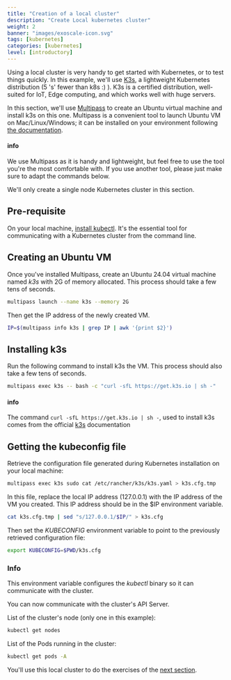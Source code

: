 ```yaml
---
title: "Creation of a local cluster"
description: "Create Local kubernetes cluster"
weight: 2
banner: "images/exoscale-icon.svg"
tags: [kubernetes]
categories: [kubernetes]
level: [introductory]
---
```


Using a local cluster is very handy to get started with Kubernetes, or to test things quickly. In this example, we'll use [K3s](https://k3s.io), a lightweight Kubernetes distribution (5 's' fewer than k8s :) ). K3s is a certified distribution, well-suited for IoT, Edge computing, and which works well with huge servers.

In this section, we'll use [Multipass](https://multipass.run) to create an Ubuntu virtual machine and install k3s on this one. Multipass is a convenient tool to launch Ubuntu VM on Mac/Linux/Windows; it can be installed on your environment following [the documentation](https://canonical.com/multipass/install).

#### info
We use Multipass as it is handy and lightweight, but feel free to use the tool you're the most comfortable with. If you use another tool, please just make sure to adapt the commands below.


We'll only create a single node Kubernetes cluster in this section.

## Pre-requisite

On your local machine, [install kubectl](https://kubernetes.io/docs/tasks/tools/#kubectl). It's the essential tool for communicating with a Kubernetes cluster from the command line.

## Creating an Ubuntu VM

Once you've installed Multipass, create an Ubuntu 24.04 virtual machine named *k3s* with 2G of memory allocated. This process should take a few tens of seconds.

```bash
multipass launch --name k3s --memory 2G
```

Then get the IP address of the newly created VM.

```bash
IP=$(multipass info k3s | grep IP | awk '{print $2}')
```

## Installing k3s

Run the following command to install k3s the VM. This process should also take a few tens of seconds.

```bash
multipass exec k3s -- bash -c "curl -sfL https://get.k3s.io | sh -"
```

#### info
The command `curl -sfL https://get.k3s.io | sh -`, used to install k3s comes from the official [k3s](https://k3s.io) documentation


## Getting the kubeconfig file

Retrieve the configuration file generated during Kubernetes installation on your local machine:

```bash
multipass exec k3s sudo cat /etc/rancher/k3s/k3s.yaml > k3s.cfg.tmp
```

In this file, replace the local IP address (127.0.0.1) with the IP address of the VM you created. This IP address should be in the $IP environment variable.

```bash
cat k3s.cfg.tmp | sed "s/127.0.0.1/$IP/" > k3s.cfg
```

Then set the *KUBECONFIG* environment variable to point to the previously retrieved configuration file:

```bash
export KUBECONFIG=$PWD/k3s.cfg
```

### Info
This environment variable configures the *kubectl* binary so it can communicate with the cluster.


You can now communicate with the cluster's API Server.

List of the cluster's node (only one in this example):

```bash
kubectl get nodes
```

List of the Pods running in the cluster:

```bash
kubectl get pods -A
```

You'll use this local cluster to do the exercises of the [next section](../resources/).

